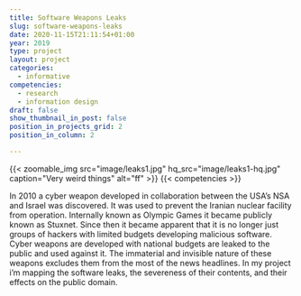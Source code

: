 ```yaml
---
title: Software Weapons Leaks
slug: software-weapons-leaks
date: 2020-11-15T21:11:54+01:00
year: 2019
type: project
layout: project
categories:
  - informative
competencies:
  - research
  - information design
draft: false
show_thumbnail_in_post: false
position_in_projects_grid: 2
position_in_column: 2

---
```

{{< zoomable_img src="image/leaks1.jpg" hq_src="image/leaks1-hq.jpg" caption="Very weird things" alt="ff" >}}
{{< competencies >}}


In 2010 a cyber weapon developed in collaboration between the USA’s NSA and Israel was discovered. It was used to prevent the Iranian nuclear facility from operation. Internally known as Olympic Games it became publicly known as Stuxnet. Since then it became apparent that it is no longer just groups of hackers with limited budgets developing malicious software. 
Cyber weapons are developed with national budgets are leaked to the public and used against it. The immaterial and invisible nature of these weapons excludes them from the most of the news headlines. In my project i’m mapping the software leaks, the severeness of their contents, and their effects on the public domain.


